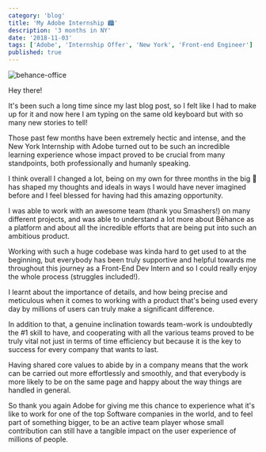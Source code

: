 ```yaml
---
category: 'blog'
title: 'My Adobe Internship 🏙️'
description: '3 months in NY'
date: '2018-11-03'
tags: ['Adobe', 'Internship Offer', 'New York', 'Front-end Engineer']
published: true
---
```


![behance-office](/static/images/blog-posts/behance-office.jpg)

Hey there!

It's been such a long time since my last blog post, so I felt like I had to make up for it and now here I am typing on the same old keyboard but with so many new stories to tell!

Those past few months have been extremely hectic and intense, and the New York Internship with Adobe turned out to be such an incredible learning experience whose impact proved to be crucial from many standpoints, both professionally and humanly speaking.

I think overall I changed a lot, being on my own for three months in the big 🍏 has shaped my thoughts and ideals in ways I would have never imagined before and I feel blessed for having had this amazing opportunity.

I was able to work with an awesome team (thank you Smashers!) on many different projects, and was able to understand a lot more about Bēhance as a platform and about all the incredible efforts that are being put into such an ambitious product.

Working with such a huge codebase was kinda hard to get used to at the beginning, but everybody has been truly supportive and helpful towards me throughout this journey as a Front-End Dev Intern and so I could really enjoy the whole process (struggles included!).

I learnt about the importance of details, and how being precise and meticulous when it comes to working with a product that's being used every day by millions of users can truly make a significant difference.

In addition to that, a genuine inclination towards team-work is undoubtedly the #1 skill to have, and cooperating with all the various teams proved to be truly vital not just in terms of time efficiency but because it is the key to success for every company that wants to last.

Having shared core values to abide by in a company means that the work can be carried out more effortlessly and smoothly, and that everybody is more likely to be on the same page and happy about the way things are handled in general.

So thank you again Adobe for giving me this chance to experience what it's like to work for one of the top Software companies in the world, and to feel part of something bigger, to be an active team player whose small contribution can still have a tangible impact on the user experience of millions of people.
